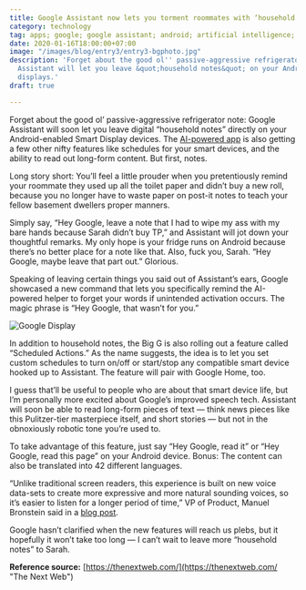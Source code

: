 ```yaml
---
title: Google Assistant now lets you torment roommates with ‘household notes’
category: technology
tag: apps; google; google assistant; android; artificial intelligence; software feature; note; experience;
date: 2020-01-16T18:00:00+07:00
image: "/images/blog/entry3/entry3-bgphoto.jpg"
description: 'Forget about the good ol'' passive-aggressive refrigerator note: Google
  Assistant will let you leave &quot;household notes&quot; on your Android-enabled
  displays.'
draft: true

---
```

Forget about the good ol’ passive-aggressive refrigerator note: Google Assistant will soon let you leave digital “household notes” directly on your Android-enabled Smart Display devices. The [AI-powered app](https://thenextweb.com/gaming/2019/09/26/microsoft-xbox-google-assistant/) is also getting a few other nifty features like schedules for your smart devices, and the ability to read out long-form content. But first, notes.

Long story short: You’ll feel a little prouder when you pretentiously remind your roommate they used up all the toilet paper and didn’t buy a new roll, because you no longer have to waste paper on post-it notes to teach your fellow basement dwellers proper manners.

Simply say, “Hey Google, leave a note that I had to wipe my ass with my bare hands because Sarah didn’t buy TP,” and Assistant will jot down your thoughtful remarks. My only hope is your fridge runs on Android because there’s no better place for a note like that. Also, fuck you, Sarah. “Hey Google, maybe leave that part out.” Glorious.

Speaking of leaving certain things you said out of Assistant’s ears, Google showcased a new command that lets you specifically remind the AI-powered helper to forget your words if unintended activation occurs. The magic phrase is “Hey Google, that wasn’t for you.”

![Google Display](/images/blog/entry3/household_notes_1_lqMiZ0E.max-1000x1000.png "Google Display")

In addition to household notes, the Big G is also rolling out a feature called “Scheduled Actions.” As the name suggests, the idea is to let you set custom schedules to turn on/off or start/stop any compatible smart device hooked up to Assistant. The feature will pair with Google Home, too.

I guess that’ll be useful to people who are about that smart device life, but I’m personally more excited about Google’s improved speech tech. Assistant will soon be able to read long-form pieces of text — think news pieces like this Pulitzer-tier masterpiece itself, and short stories — but not in the obnoxiously robotic tone you’re used to.

To take advantage of this feature, just say “Hey Google, read it” or “Hey Google, read this page” on your Android device. Bonus: The content can also be translated into 42 different languages.

“Unlike traditional screen readers, this experience is built on new voice data-sets to create more expressive and more natural sounding voices, so it’s easier to listen for a longer period of time,” VP of Product, Manuel Bronstein said in a [blog post](https://www.blog.google/products/assistant/ces-2020-google-assistant/).

Google hasn’t clarified when the new features will reach us plebs, but it hopefully it won’t take too long — I can’t wait to leave more “household notes” to Sarah.

**Reference source:** [https://thenextweb.com/](https://thenextweb.com/ "The Next Web")
